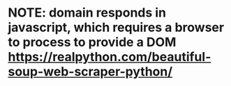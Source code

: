 # NOTE: domain responds in javascript, which requires a browser to process to provide a DOM https://realpython.com/beautiful-soup-web-scraper-python/
